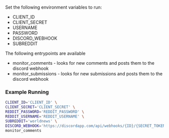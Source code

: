 Set the following environment variables to run:
* CLIENT_ID
* CLIENT_SECRET
* USERNAME
* PASSWORD
* DISCORD_WEBHOOK
* SUBREDDIT

The following entrypoints are available
* monitor_comments - looks for new comments and posts them to the discord webhook
* monitor_submissions - looks for new submissions and posts them to the discord webhook

### Example Running

```sh
CLIENT_ID='CLIENT_ID' \
CLIENT_SECRET='CLIENT_SECRET' \
REDDIT_PASSWORD='REDDIT_PASSWORD' \
REDDIT_USERNAME='REDDIT_USERNAME' \
SUBREDDIT='worldnews' \
DISCORD_WEBHOOK='https://discordapp.com/api/webhooks/{ID}/{SECRET_TOKEN}' \
monitor_comments
```
